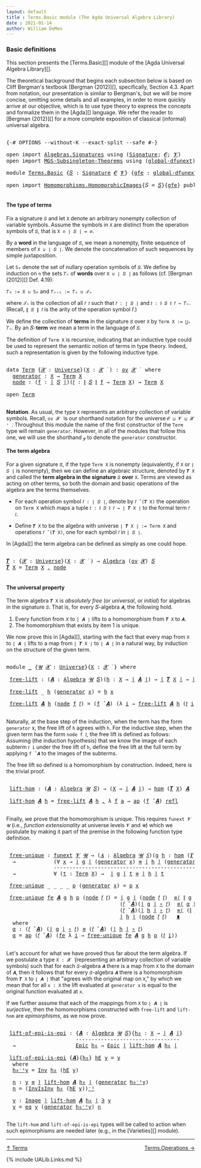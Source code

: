 ```yaml
---
layout: default
title : Terms.Basic module (The Agda Universal Algebra Library)
date : 2021-01-14
author: William DeMeo
---
```


### <a id="basic-definitions">Basic definitions</a>

This section presents the [Terms.Basic][] module of the [Agda Universal Algebra Library][].

The theoretical background that begins each subsection below is based on Cliff Bergman's textbook [Bergman (2012)][], specifically, Section 4.3.  Apart from notation, our presentation is similar to Bergman's, but we will be more concise, omitting some details and all examples, in order to more quickly arrive at our objective, which is to use type theory to express the concepts and formalize them in the [Agda][] language.  We refer the reader to [Bergman (2012)][] for a more complete exposition of classical (informal) universal algebra.

<pre class="Agda">

<a id="833" class="Symbol">{-#</a> <a id="837" class="Keyword">OPTIONS</a> <a id="845" class="Pragma">--without-K</a> <a id="857" class="Pragma">--exact-split</a> <a id="871" class="Pragma">--safe</a> <a id="878" class="Symbol">#-}</a>

<a id="883" class="Keyword">open</a> <a id="888" class="Keyword">import</a> <a id="895" href="Algebras.Signatures.html" class="Module">Algebras.Signatures</a> <a id="915" class="Keyword">using</a> <a id="921" class="Symbol">(</a><a id="922" href="Algebras.Signatures.html#1251" class="Function">Signature</a><a id="931" class="Symbol">;</a> <a id="933" href="Prelude.Preliminaries.html#6856" class="Generalizable">𝓞</a><a id="934" class="Symbol">;</a> <a id="936" href="Universes.html#262" class="Generalizable">𝓥</a><a id="937" class="Symbol">)</a>
<a id="939" class="Keyword">open</a> <a id="944" class="Keyword">import</a> <a id="951" href="MGS-Subsingleton-Theorems.html" class="Module">MGS-Subsingleton-Theorems</a> <a id="977" class="Keyword">using</a> <a id="983" class="Symbol">(</a><a id="984" href="MGS-Subsingleton-Theorems.html#3468" class="Function">global-dfunext</a><a id="998" class="Symbol">)</a>

<a id="1001" class="Keyword">module</a> <a id="1008" href="Terms.Basic.html" class="Module">Terms.Basic</a> <a id="1020" class="Symbol">{</a><a id="1021" href="Terms.Basic.html#1021" class="Bound">𝑆</a> <a id="1023" class="Symbol">:</a> <a id="1025" href="Algebras.Signatures.html#1251" class="Function">Signature</a> <a id="1035" href="Prelude.Preliminaries.html#6856" class="Generalizable">𝓞</a> <a id="1037" href="Universes.html#262" class="Generalizable">𝓥</a><a id="1038" class="Symbol">}</a> <a id="1040" class="Symbol">{</a><a id="1041" href="Terms.Basic.html#1041" class="Bound">gfe</a> <a id="1045" class="Symbol">:</a> <a id="1047" href="MGS-Subsingleton-Theorems.html#3468" class="Function">global-dfunext</a><a id="1061" class="Symbol">}</a> <a id="1063" class="Keyword">where</a>

<a id="1070" class="Keyword">open</a> <a id="1075" class="Keyword">import</a> <a id="1082" href="Homomorphisms.HomomorphicImages.html" class="Module">Homomorphisms.HomomorphicImages</a><a id="1113" class="Symbol">{</a><a id="1114" class="Argument">𝑆</a> <a id="1116" class="Symbol">=</a> <a id="1118" href="Terms.Basic.html#1021" class="Bound">𝑆</a><a id="1119" class="Symbol">}{</a><a id="1121" href="Terms.Basic.html#1041" class="Bound">gfe</a><a id="1124" class="Symbol">}</a> <a id="1126" class="Keyword">public</a>

</pre>

#### <a id="the-type-of-terms">The type of terms</a>

Fix a signature `𝑆` and let `X` denote an arbitrary nonempty collection of variable symbols. Assume the symbols in `X` are distinct from the operation symbols of `𝑆`, that is `X ∩ ∣ 𝑆 ∣ = ∅`.

By a **word** in the language of `𝑆`, we mean a nonempty, finite sequence of members of `X ∪ ∣ 𝑆 ∣`. We denote the concatenation of such sequences by simple juxtaposition.

Let `S₀` denote the set of nullary operation symbols of `𝑆`. We define by induction on `n` the sets `𝑇ₙ` of **words** over `X ∪ ∣ 𝑆 ∣` as follows (cf. [Bergman (2012)][] Def. 4.19):

`𝑇₀ := X ∪ S₀` and `𝑇ₙ₊₁ := 𝑇ₙ ∪ 𝒯ₙ`

where `𝒯ₙ` is the collection of all `𝑓 𝑡` such that `𝑓 : ∣ 𝑆 ∣` and `𝑡 : ∥ 𝑆 ∥ 𝑓 → 𝑇ₙ`. (Recall, `∥ 𝑆 ∥ 𝑓` is the arity of the operation symbol 𝑓.)

We define the collection of **terms** in the signature `𝑆` over `X` by `Term X := ⋃ₙ 𝑇ₙ`. By an 𝑆-**term** we mean a term in the language of `𝑆`.

The definition of `Term X` is recursive, indicating that an inductive type could be used to represent the semantic notion of terms in type theory. Indeed, such a representation is given by the following inductive type.

<pre class="Agda">

<a id="2317" class="Keyword">data</a> <a id="Term"></a><a id="2322" href="Terms.Basic.html#2322" class="Datatype">Term</a> <a id="2327" class="Symbol">{</a><a id="2328" href="Terms.Basic.html#2328" class="Bound">𝓧</a> <a id="2330" class="Symbol">:</a> <a id="2332" href="Agda.Primitive.html#423" class="Function">Universe</a><a id="2340" class="Symbol">}(</a><a id="2342" href="Terms.Basic.html#2342" class="Bound">X</a> <a id="2344" class="Symbol">:</a> <a id="2346" href="Terms.Basic.html#2328" class="Bound">𝓧</a> <a id="2348" href="Universes.html#403" class="Function Operator">̇</a> <a id="2350" class="Symbol">)</a> <a id="2352" class="Symbol">:</a> <a id="2354" href="Algebras.Products.html#2282" class="Function">ov</a> <a id="2357" href="Terms.Basic.html#2328" class="Bound">𝓧</a> <a id="2359" href="Universes.html#403" class="Function Operator">̇</a>  <a id="2362" class="Keyword">where</a>
  <a id="Term.generator"></a><a id="2370" href="Terms.Basic.html#2370" class="InductiveConstructor">generator</a> <a id="2380" class="Symbol">:</a> <a id="2382" href="Terms.Basic.html#2342" class="Bound">X</a> <a id="2384" class="Symbol">→</a> <a id="2386" href="Terms.Basic.html#2322" class="Datatype">Term</a> <a id="2391" href="Terms.Basic.html#2342" class="Bound">X</a>
  <a id="Term.node"></a><a id="2395" href="Terms.Basic.html#2395" class="InductiveConstructor">node</a> <a id="2400" class="Symbol">:</a> <a id="2402" class="Symbol">(</a><a id="2403" href="Terms.Basic.html#2403" class="Bound">f</a> <a id="2405" class="Symbol">:</a> <a id="2407" href="Prelude.Preliminaries.html#12403" class="Function Operator">∣</a> <a id="2409" href="Terms.Basic.html#1021" class="Bound">𝑆</a> <a id="2411" href="Prelude.Preliminaries.html#12403" class="Function Operator">∣</a><a id="2412" class="Symbol">)(</a><a id="2414" href="Terms.Basic.html#2414" class="Bound">𝑡</a> <a id="2416" class="Symbol">:</a> <a id="2418" href="Prelude.Preliminaries.html#12455" class="Function Operator">∥</a> <a id="2420" href="Terms.Basic.html#1021" class="Bound">𝑆</a> <a id="2422" href="Prelude.Preliminaries.html#12455" class="Function Operator">∥</a> <a id="2424" href="Terms.Basic.html#2403" class="Bound">f</a> <a id="2426" class="Symbol">→</a> <a id="2428" href="Terms.Basic.html#2322" class="Datatype">Term</a> <a id="2433" href="Terms.Basic.html#2342" class="Bound">X</a><a id="2434" class="Symbol">)</a> <a id="2436" class="Symbol">→</a> <a id="2438" href="Terms.Basic.html#2322" class="Datatype">Term</a> <a id="2443" href="Terms.Basic.html#2342" class="Bound">X</a>

<a id="2446" class="Keyword">open</a> <a id="2451" href="Terms.Basic.html#2322" class="Module">Term</a>

</pre>

**Notation**. As usual, the type `X` represents an arbitrary collection of variable symbols. Recall, `ov 𝓧 ̇` is our shorthand notation for the universe `𝓞 ⊔ 𝓥 ⊔ 𝓧 ⁺ ̇`.  Throughout this module the name of the first constructor of the `Term` type will remain `generator`. However, in all of the modules that follow this one, we will use the shorthand `ℊ` to denote the `generator` constructor.



#### <a id="the-term-algebra">The term algebra</a>

For a given signature `𝑆`, if the type `Term X` is nonempty (equivalently, if `X` or `∣ 𝑆 ∣` is nonempty), then we can define an algebraic structure, denoted by `𝑻 X` and called the **term algebra in the signature** `𝑆` **over** `X`.  Terms are viewed as acting on other terms, so both the domain and basic operations of the algebra are the terms themselves.

* For each operation symbol `𝑓 : ∣ 𝑆 ∣`, denote by `𝑓 ̂ (𝑻 X)` the operation on `Term X` which maps a tuple `𝑡 : ∥ 𝑆 ∥ 𝑓 → ∣ 𝑻 X ∣` to the formal term `𝑓 𝑡`.

* Define `𝑻 X` to be the algebra with universe `∣ 𝑻 X ∣ := Term X` and operations `𝑓 ̂ (𝑻 X)`, one for each symbol `𝑓` in `∣ 𝑆 ∣`.

In [Agda][] the term algebra can be defined as simply as one could hope.

<pre class="Agda">

<a id="𝑻"></a><a id="3657" href="Terms.Basic.html#3657" class="Function">𝑻</a> <a id="3659" class="Symbol">:</a> <a id="3661" class="Symbol">{</a><a id="3662" href="Terms.Basic.html#3662" class="Bound">𝓧</a> <a id="3664" class="Symbol">:</a> <a id="3666" href="Agda.Primitive.html#423" class="Function">Universe</a><a id="3674" class="Symbol">}(</a><a id="3676" href="Terms.Basic.html#3676" class="Bound">X</a> <a id="3678" class="Symbol">:</a> <a id="3680" href="Terms.Basic.html#3662" class="Bound">𝓧</a> <a id="3682" href="Universes.html#403" class="Function Operator">̇</a> <a id="3684" class="Symbol">)</a> <a id="3686" class="Symbol">→</a> <a id="3688" href="Algebras.Algebras.html#674" class="Function">Algebra</a> <a id="3696" class="Symbol">(</a><a id="3697" href="Algebras.Products.html#2282" class="Function">ov</a> <a id="3700" href="Terms.Basic.html#3662" class="Bound">𝓧</a><a id="3701" class="Symbol">)</a> <a id="3703" href="Terms.Basic.html#1021" class="Bound">𝑆</a>
<a id="3705" href="Terms.Basic.html#3657" class="Function">𝑻</a> <a id="3707" href="Terms.Basic.html#3707" class="Bound">X</a> <a id="3709" class="Symbol">=</a> <a id="3711" href="Terms.Basic.html#2322" class="Datatype">Term</a> <a id="3716" href="Terms.Basic.html#3707" class="Bound">X</a> <a id="3718" href="Prelude.Preliminaries.html#11707" class="InductiveConstructor Operator">,</a> <a id="3720" href="Terms.Basic.html#2395" class="InductiveConstructor">node</a>

</pre>



#### <a id="the-universal-property">The universal property</a>

The term algebra `𝑻 X` is *absolutely free* (or *universal*, or *initial*) for algebras in the signature `𝑆`. That is, for every 𝑆-algebra `𝑨`, the following hold.

1. Every function from `𝑋` to `∣ 𝑨 ∣` lifts to a homomorphism from `𝑻 X` to `𝑨`.
2. The homomorphism that exists by item 1 is unique.

We now prove this in [Agda][], starting with the fact that every map from `X` to `∣ 𝑨 ∣` lifts to a map from `∣ 𝑻 X ∣` to `∣ 𝑨 ∣` in a natural way, by induction on the structure of the given term.

<pre class="Agda">

<a id="4316" class="Keyword">module</a> <a id="4323" href="Terms.Basic.html#4323" class="Module">_</a> <a id="4325" class="Symbol">{</a><a id="4326" href="Terms.Basic.html#4326" class="Bound">𝓤</a> <a id="4328" href="Terms.Basic.html#4328" class="Bound">𝓧</a> <a id="4330" class="Symbol">:</a> <a id="4332" href="Agda.Primitive.html#423" class="Function">Universe</a><a id="4340" class="Symbol">}{</a><a id="4342" href="Terms.Basic.html#4342" class="Bound">X</a> <a id="4344" class="Symbol">:</a> <a id="4346" href="Terms.Basic.html#4328" class="Bound">𝓧</a> <a id="4348" href="Universes.html#403" class="Function Operator">̇</a> <a id="4350" class="Symbol">}</a> <a id="4352" class="Keyword">where</a>

 <a id="4360" href="Terms.Basic.html#4360" class="Function">free-lift</a> <a id="4370" class="Symbol">:</a> <a id="4372" class="Symbol">(</a><a id="4373" href="Terms.Basic.html#4373" class="Bound">𝑨</a> <a id="4375" class="Symbol">:</a> <a id="4377" href="Algebras.Algebras.html#674" class="Function">Algebra</a> <a id="4385" href="Terms.Basic.html#4326" class="Bound">𝓤</a> <a id="4387" href="Terms.Basic.html#1021" class="Bound">𝑆</a><a id="4388" class="Symbol">)(</a><a id="4390" href="Terms.Basic.html#4390" class="Bound">h</a> <a id="4392" class="Symbol">:</a> <a id="4394" href="Terms.Basic.html#4342" class="Bound">X</a> <a id="4396" class="Symbol">→</a> <a id="4398" href="Prelude.Preliminaries.html#12403" class="Function Operator">∣</a> <a id="4400" href="Terms.Basic.html#4373" class="Bound">𝑨</a> <a id="4402" href="Prelude.Preliminaries.html#12403" class="Function Operator">∣</a><a id="4403" class="Symbol">)</a> <a id="4405" class="Symbol">→</a> <a id="4407" href="Prelude.Preliminaries.html#12403" class="Function Operator">∣</a> <a id="4409" href="Terms.Basic.html#3657" class="Function">𝑻</a> <a id="4411" href="Terms.Basic.html#4342" class="Bound">X</a> <a id="4413" href="Prelude.Preliminaries.html#12403" class="Function Operator">∣</a> <a id="4415" class="Symbol">→</a> <a id="4417" href="Prelude.Preliminaries.html#12403" class="Function Operator">∣</a> <a id="4419" href="Terms.Basic.html#4373" class="Bound">𝑨</a> <a id="4421" href="Prelude.Preliminaries.html#12403" class="Function Operator">∣</a>

 <a id="4425" href="Terms.Basic.html#4360" class="Function">free-lift</a> <a id="4435" class="Symbol">_</a> <a id="4437" href="Terms.Basic.html#4437" class="Bound">h</a> <a id="4439" class="Symbol">(</a><a id="4440" href="Terms.Basic.html#2370" class="InductiveConstructor">generator</a> <a id="4450" href="Terms.Basic.html#4450" class="Bound">x</a><a id="4451" class="Symbol">)</a> <a id="4453" class="Symbol">=</a> <a id="4455" href="Terms.Basic.html#4437" class="Bound">h</a> <a id="4457" href="Terms.Basic.html#4450" class="Bound">x</a>

 <a id="4461" href="Terms.Basic.html#4360" class="Function">free-lift</a> <a id="4471" href="Terms.Basic.html#4471" class="Bound">𝑨</a> <a id="4473" href="Terms.Basic.html#4473" class="Bound">h</a> <a id="4475" class="Symbol">(</a><a id="4476" href="Terms.Basic.html#2395" class="InductiveConstructor">node</a> <a id="4481" href="Terms.Basic.html#4481" class="Bound">f</a> <a id="4483" href="Terms.Basic.html#4483" class="Bound">𝑡</a><a id="4484" class="Symbol">)</a> <a id="4486" class="Symbol">=</a> <a id="4488" class="Symbol">(</a><a id="4489" href="Terms.Basic.html#4481" class="Bound">f</a> <a id="4491" href="Algebras.Algebras.html#2987" class="Function Operator">̂</a> <a id="4493" href="Terms.Basic.html#4471" class="Bound">𝑨</a><a id="4494" class="Symbol">)</a> <a id="4496" class="Symbol">(λ</a> <a id="4499" href="Terms.Basic.html#4499" class="Bound">i</a> <a id="4501" class="Symbol">→</a> <a id="4503" href="Terms.Basic.html#4360" class="Function">free-lift</a> <a id="4513" href="Terms.Basic.html#4471" class="Bound">𝑨</a> <a id="4515" href="Terms.Basic.html#4473" class="Bound">h</a> <a id="4517" class="Symbol">(</a><a id="4518" href="Terms.Basic.html#4483" class="Bound">𝑡</a> <a id="4520" href="Terms.Basic.html#4499" class="Bound">i</a><a id="4521" class="Symbol">))</a>

</pre>

Naturally, at the base step of the induction, when the term has the form `generator`
x, the free lift of `h` agrees with `h`.  For the inductive step, when the
given term has the form `node f 𝑡`, the free lift is defined as
follows: Assuming (the induction hypothesis) that we know the image of each
subterm `𝑡 i` under the free lift of `h`, define the free lift at the
full term by applying `f ̂ 𝑨` to the images of the subterms.

The free lift so defined is a homomorphism by construction. Indeed, here is the trivial proof.

<pre class="Agda">

 <a id="5080" href="Terms.Basic.html#5080" class="Function">lift-hom</a> <a id="5089" class="Symbol">:</a> <a id="5091" class="Symbol">(</a><a id="5092" href="Terms.Basic.html#5092" class="Bound">𝑨</a> <a id="5094" class="Symbol">:</a> <a id="5096" href="Algebras.Algebras.html#674" class="Function">Algebra</a> <a id="5104" href="Terms.Basic.html#4326" class="Bound">𝓤</a> <a id="5106" href="Terms.Basic.html#1021" class="Bound">𝑆</a><a id="5107" class="Symbol">)</a> <a id="5109" class="Symbol">→</a> <a id="5111" class="Symbol">(</a><a id="5112" href="Terms.Basic.html#4342" class="Bound">X</a> <a id="5114" class="Symbol">→</a> <a id="5116" href="Prelude.Preliminaries.html#12403" class="Function Operator">∣</a> <a id="5118" href="Terms.Basic.html#5092" class="Bound">𝑨</a> <a id="5120" href="Prelude.Preliminaries.html#12403" class="Function Operator">∣</a><a id="5121" class="Symbol">)</a> <a id="5123" class="Symbol">→</a> <a id="5125" href="Homomorphisms.Basic.html#2270" class="Function">hom</a> <a id="5129" class="Symbol">(</a><a id="5130" href="Terms.Basic.html#3657" class="Function">𝑻</a> <a id="5132" href="Terms.Basic.html#4342" class="Bound">X</a><a id="5133" class="Symbol">)</a> <a id="5135" href="Terms.Basic.html#5092" class="Bound">𝑨</a>

 <a id="5139" href="Terms.Basic.html#5080" class="Function">lift-hom</a> <a id="5148" href="Terms.Basic.html#5148" class="Bound">𝑨</a> <a id="5150" href="Terms.Basic.html#5150" class="Bound">h</a> <a id="5152" class="Symbol">=</a> <a id="5154" href="Terms.Basic.html#4360" class="Function">free-lift</a> <a id="5164" href="Terms.Basic.html#5148" class="Bound">𝑨</a> <a id="5166" href="Terms.Basic.html#5150" class="Bound">h</a> <a id="5168" href="Prelude.Preliminaries.html#11707" class="InductiveConstructor Operator">,</a> <a id="5170" class="Symbol">λ</a> <a id="5172" href="Terms.Basic.html#5172" class="Bound">f</a> <a id="5174" href="Terms.Basic.html#5174" class="Bound">a</a> <a id="5176" class="Symbol">→</a> <a id="5178" href="MGS-MLTT.html#6613" class="Function">ap</a> <a id="5181" class="Symbol">(</a><a id="5182" href="Terms.Basic.html#5172" class="Bound">f</a> <a id="5184" href="Algebras.Algebras.html#2987" class="Function Operator">̂</a> <a id="5186" href="Terms.Basic.html#5148" class="Bound">𝑨</a><a id="5187" class="Symbol">)</a> <a id="5189" href="Identity-Type.html#162" class="InductiveConstructor">refl</a>

</pre>

Finally, we prove that the homomorphism is unique.  This requires `funext 𝓥 𝓤` (i.e., *function extensionality* at universe levels `𝓥` and `𝓤`) which we postulate by making it part of the premise in the following function type definition.

<pre class="Agda">

 <a id="5462" href="Terms.Basic.html#5462" class="Function">free-unique</a> <a id="5474" class="Symbol">:</a> <a id="5476" href="MGS-FunExt-from-Univalence.html#393" class="Function">funext</a> <a id="5483" href="Terms.Basic.html#1037" class="Bound">𝓥</a> <a id="5485" href="Terms.Basic.html#4326" class="Bound">𝓤</a> <a id="5487" class="Symbol">→</a> <a id="5489" class="Symbol">(</a><a id="5490" href="Terms.Basic.html#5490" class="Bound">𝑨</a> <a id="5492" class="Symbol">:</a> <a id="5494" href="Algebras.Algebras.html#674" class="Function">Algebra</a> <a id="5502" href="Terms.Basic.html#4326" class="Bound">𝓤</a> <a id="5504" href="Terms.Basic.html#1021" class="Bound">𝑆</a><a id="5505" class="Symbol">)(</a><a id="5507" href="Terms.Basic.html#5507" class="Bound">g</a> <a id="5509" href="Terms.Basic.html#5509" class="Bound">h</a> <a id="5511" class="Symbol">:</a> <a id="5513" href="Homomorphisms.Basic.html#2270" class="Function">hom</a> <a id="5517" class="Symbol">(</a><a id="5518" href="Terms.Basic.html#3657" class="Function">𝑻</a> <a id="5520" href="Terms.Basic.html#4342" class="Bound">X</a><a id="5521" class="Symbol">)</a> <a id="5523" href="Terms.Basic.html#5490" class="Bound">𝑨</a><a id="5524" class="Symbol">)</a>
  <a id="5528" class="Symbol">→</a>            <a id="5541" class="Symbol">(∀</a> <a id="5544" href="Terms.Basic.html#5544" class="Bound">x</a> <a id="5546" class="Symbol">→</a> <a id="5548" href="Prelude.Preliminaries.html#12403" class="Function Operator">∣</a> <a id="5550" href="Terms.Basic.html#5507" class="Bound">g</a> <a id="5552" href="Prelude.Preliminaries.html#12403" class="Function Operator">∣</a> <a id="5554" class="Symbol">(</a><a id="5555" href="Terms.Basic.html#2370" class="InductiveConstructor">generator</a> <a id="5565" href="Terms.Basic.html#5544" class="Bound">x</a><a id="5566" class="Symbol">)</a> <a id="5568" href="Prelude.Equality.html#2570" class="Datatype Operator">≡</a> <a id="5570" href="Prelude.Preliminaries.html#12403" class="Function Operator">∣</a> <a id="5572" href="Terms.Basic.html#5509" class="Bound">h</a> <a id="5574" href="Prelude.Preliminaries.html#12403" class="Function Operator">∣</a> <a id="5576" class="Symbol">(</a><a id="5577" href="Terms.Basic.html#2370" class="InductiveConstructor">generator</a> <a id="5587" href="Terms.Basic.html#5544" class="Bound">x</a><a id="5588" class="Symbol">))</a>
               <a id="5606" class="Comment">----------------------------------------------------</a>
  <a id="5661" class="Symbol">→</a>            <a id="5674" class="Symbol">∀</a> <a id="5676" class="Symbol">(</a><a id="5677" href="Terms.Basic.html#5677" class="Bound">t</a> <a id="5679" class="Symbol">:</a> <a id="5681" href="Terms.Basic.html#2322" class="Datatype">Term</a> <a id="5686" href="Terms.Basic.html#4342" class="Bound">X</a><a id="5687" class="Symbol">)</a> <a id="5689" class="Symbol">→</a>  <a id="5692" href="Prelude.Preliminaries.html#12403" class="Function Operator">∣</a> <a id="5694" href="Terms.Basic.html#5507" class="Bound">g</a> <a id="5696" href="Prelude.Preliminaries.html#12403" class="Function Operator">∣</a> <a id="5698" href="Terms.Basic.html#5677" class="Bound">t</a> <a id="5700" href="Prelude.Equality.html#2570" class="Datatype Operator">≡</a> <a id="5702" href="Prelude.Preliminaries.html#12403" class="Function Operator">∣</a> <a id="5704" href="Terms.Basic.html#5509" class="Bound">h</a> <a id="5706" href="Prelude.Preliminaries.html#12403" class="Function Operator">∣</a> <a id="5708" href="Terms.Basic.html#5677" class="Bound">t</a>

 <a id="5712" href="Terms.Basic.html#5462" class="Function">free-unique</a> <a id="5724" class="Symbol">_</a> <a id="5726" class="Symbol">_</a> <a id="5728" class="Symbol">_</a> <a id="5730" class="Symbol">_</a> <a id="5732" href="Terms.Basic.html#5732" class="Bound">p</a> <a id="5734" class="Symbol">(</a><a id="5735" href="Terms.Basic.html#2370" class="InductiveConstructor">generator</a> <a id="5745" href="Terms.Basic.html#5745" class="Bound">x</a><a id="5746" class="Symbol">)</a> <a id="5748" class="Symbol">=</a> <a id="5750" href="Terms.Basic.html#5732" class="Bound">p</a> <a id="5752" href="Terms.Basic.html#5745" class="Bound">x</a>

 <a id="5756" href="Terms.Basic.html#5462" class="Function">free-unique</a> <a id="5768" href="Terms.Basic.html#5768" class="Bound">fe</a> <a id="5771" href="Terms.Basic.html#5771" class="Bound">𝑨</a> <a id="5773" href="Terms.Basic.html#5773" class="Bound">g</a> <a id="5775" href="Terms.Basic.html#5775" class="Bound">h</a> <a id="5777" href="Terms.Basic.html#5777" class="Bound">p</a> <a id="5779" class="Symbol">(</a><a id="5780" href="Terms.Basic.html#2395" class="InductiveConstructor">node</a> <a id="5785" href="Terms.Basic.html#5785" class="Bound">𝑓</a> <a id="5787" href="Terms.Basic.html#5787" class="Bound">𝑡</a><a id="5788" class="Symbol">)</a> <a id="5790" class="Symbol">=</a> <a id="5792" href="Prelude.Preliminaries.html#12403" class="Function Operator">∣</a> <a id="5794" href="Terms.Basic.html#5773" class="Bound">g</a> <a id="5796" href="Prelude.Preliminaries.html#12403" class="Function Operator">∣</a> <a id="5798" class="Symbol">(</a><a id="5799" href="Terms.Basic.html#2395" class="InductiveConstructor">node</a> <a id="5804" href="Terms.Basic.html#5785" class="Bound">𝑓</a> <a id="5806" href="Terms.Basic.html#5787" class="Bound">𝑡</a><a id="5807" class="Symbol">)</a>  <a id="5810" href="MGS-MLTT.html#5997" class="Function Operator">≡⟨</a> <a id="5813" href="Prelude.Preliminaries.html#12455" class="Function Operator">∥</a> <a id="5815" href="Terms.Basic.html#5773" class="Bound">g</a> <a id="5817" href="Prelude.Preliminaries.html#12455" class="Function Operator">∥</a> <a id="5819" href="Terms.Basic.html#5785" class="Bound">𝑓</a> <a id="5821" href="Terms.Basic.html#5787" class="Bound">𝑡</a> <a id="5823" href="MGS-MLTT.html#5997" class="Function Operator">⟩</a>
                                    <a id="5861" class="Symbol">(</a><a id="5862" href="Terms.Basic.html#5785" class="Bound">𝑓</a> <a id="5864" href="Algebras.Algebras.html#2987" class="Function Operator">̂</a> <a id="5866" href="Terms.Basic.html#5771" class="Bound">𝑨</a><a id="5867" class="Symbol">)(</a><a id="5869" href="Prelude.Preliminaries.html#12403" class="Function Operator">∣</a> <a id="5871" href="Terms.Basic.html#5773" class="Bound">g</a> <a id="5873" href="Prelude.Preliminaries.html#12403" class="Function Operator">∣</a> <a id="5875" href="MGS-MLTT.html#3813" class="Function Operator">∘</a> <a id="5877" href="Terms.Basic.html#5787" class="Bound">𝑡</a><a id="5878" class="Symbol">)</a>  <a id="5881" href="MGS-MLTT.html#5997" class="Function Operator">≡⟨</a> <a id="5884" href="Terms.Basic.html#6030" class="Function">α</a> <a id="5886" href="MGS-MLTT.html#5997" class="Function Operator">⟩</a>
                                    <a id="5924" class="Symbol">(</a><a id="5925" href="Terms.Basic.html#5785" class="Bound">𝑓</a> <a id="5927" href="Algebras.Algebras.html#2987" class="Function Operator">̂</a> <a id="5929" href="Terms.Basic.html#5771" class="Bound">𝑨</a><a id="5930" class="Symbol">)(</a><a id="5932" href="Prelude.Preliminaries.html#12403" class="Function Operator">∣</a> <a id="5934" href="Terms.Basic.html#5775" class="Bound">h</a> <a id="5936" href="Prelude.Preliminaries.html#12403" class="Function Operator">∣</a> <a id="5938" href="MGS-MLTT.html#3813" class="Function Operator">∘</a> <a id="5940" href="Terms.Basic.html#5787" class="Bound">𝑡</a><a id="5941" class="Symbol">)</a>  <a id="5944" href="MGS-MLTT.html#5997" class="Function Operator">≡⟨</a> <a id="5947" class="Symbol">(</a><a id="5948" href="Prelude.Preliminaries.html#12455" class="Function Operator">∥</a> <a id="5950" href="Terms.Basic.html#5775" class="Bound">h</a> <a id="5952" href="Prelude.Preliminaries.html#12455" class="Function Operator">∥</a> <a id="5954" href="Terms.Basic.html#5785" class="Bound">𝑓</a> <a id="5956" href="Terms.Basic.html#5787" class="Bound">𝑡</a><a id="5957" class="Symbol">)</a><a id="5958" href="MGS-MLTT.html#6125" class="Function Operator">⁻¹</a> <a id="5961" href="MGS-MLTT.html#5997" class="Function Operator">⟩</a>
                                    <a id="5999" href="Prelude.Preliminaries.html#12403" class="Function Operator">∣</a> <a id="6001" href="Terms.Basic.html#5775" class="Bound">h</a> <a id="6003" href="Prelude.Preliminaries.html#12403" class="Function Operator">∣</a> <a id="6005" class="Symbol">(</a><a id="6006" href="Terms.Basic.html#2395" class="InductiveConstructor">node</a> <a id="6011" href="Terms.Basic.html#5785" class="Bound">𝑓</a> <a id="6013" href="Terms.Basic.html#5787" class="Bound">𝑡</a><a id="6014" class="Symbol">)</a>   <a id="6018" href="MGS-MLTT.html#6079" class="Function Operator">∎</a>
  <a id="6022" class="Keyword">where</a>
  <a id="6030" href="Terms.Basic.html#6030" class="Function">α</a> <a id="6032" class="Symbol">:</a> <a id="6034" class="Symbol">(</a><a id="6035" href="Terms.Basic.html#5785" class="Bound">𝑓</a> <a id="6037" href="Algebras.Algebras.html#2987" class="Function Operator">̂</a> <a id="6039" href="Terms.Basic.html#5771" class="Bound">𝑨</a><a id="6040" class="Symbol">)</a> <a id="6042" class="Symbol">(</a><a id="6043" href="Prelude.Preliminaries.html#12403" class="Function Operator">∣</a> <a id="6045" href="Terms.Basic.html#5773" class="Bound">g</a> <a id="6047" href="Prelude.Preliminaries.html#12403" class="Function Operator">∣</a> <a id="6049" href="MGS-MLTT.html#3813" class="Function Operator">∘</a> <a id="6051" href="Terms.Basic.html#5787" class="Bound">𝑡</a><a id="6052" class="Symbol">)</a> <a id="6054" href="Prelude.Equality.html#2570" class="Datatype Operator">≡</a> <a id="6056" class="Symbol">(</a><a id="6057" href="Terms.Basic.html#5785" class="Bound">𝑓</a> <a id="6059" href="Algebras.Algebras.html#2987" class="Function Operator">̂</a> <a id="6061" href="Terms.Basic.html#5771" class="Bound">𝑨</a><a id="6062" class="Symbol">)</a> <a id="6064" class="Symbol">(</a><a id="6065" href="Prelude.Preliminaries.html#12403" class="Function Operator">∣</a> <a id="6067" href="Terms.Basic.html#5775" class="Bound">h</a> <a id="6069" href="Prelude.Preliminaries.html#12403" class="Function Operator">∣</a> <a id="6071" href="MGS-MLTT.html#3813" class="Function Operator">∘</a> <a id="6073" href="Terms.Basic.html#5787" class="Bound">𝑡</a><a id="6074" class="Symbol">)</a>
  <a id="6078" href="Terms.Basic.html#6030" class="Function">α</a> <a id="6080" class="Symbol">=</a> <a id="6082" href="MGS-MLTT.html#6613" class="Function">ap</a> <a id="6085" class="Symbol">(</a><a id="6086" href="Terms.Basic.html#5785" class="Bound">𝑓</a> <a id="6088" href="Algebras.Algebras.html#2987" class="Function Operator">̂</a> <a id="6090" href="Terms.Basic.html#5771" class="Bound">𝑨</a><a id="6091" class="Symbol">)</a> <a id="6093" class="Symbol">(</a><a id="6094" href="Terms.Basic.html#5768" class="Bound">fe</a> <a id="6097" class="Symbol">λ</a> <a id="6099" href="Terms.Basic.html#6099" class="Bound">i</a> <a id="6101" class="Symbol">→</a> <a id="6103" href="Terms.Basic.html#5462" class="Function">free-unique</a> <a id="6115" href="Terms.Basic.html#5768" class="Bound">fe</a> <a id="6118" href="Terms.Basic.html#5771" class="Bound">𝑨</a> <a id="6120" href="Terms.Basic.html#5773" class="Bound">g</a> <a id="6122" href="Terms.Basic.html#5775" class="Bound">h</a> <a id="6124" href="Terms.Basic.html#5777" class="Bound">p</a> <a id="6126" class="Symbol">(</a><a id="6127" href="Terms.Basic.html#5787" class="Bound">𝑡</a> <a id="6129" href="Terms.Basic.html#6099" class="Bound">i</a><a id="6130" class="Symbol">))</a>

</pre>

Let's account for what we have proved thus far about the term algebra.  If we postulate a type `X : 𝓧 ̇` (representing an arbitrary collection of variable symbols) such that for each `𝑆`-algebra `𝑨` there is a map from `X` to the domain of `𝑨`, then it follows that for every `𝑆`-algebra `𝑨` there is a homomorphism from `𝑻 X` to `∣ 𝑨 ∣` that "agrees with the original map on `X`," by which we mean that for all `x : X` the lift evaluated at `generator x` is equal to the original function evaluated at `x`.

If we further assume that each of the mappings from `X` to `∣ 𝑨 ∣` is *surjective*, then the homomorphisms constructed with `free-lift` and `lift-hom` are *epimorphisms*, as we now prove.

<pre class="Agda">

 <a id="6859" href="Terms.Basic.html#6859" class="Function">lift-of-epi-is-epi</a> <a id="6878" class="Symbol">:</a> <a id="6880" class="Symbol">{</a><a id="6881" href="Terms.Basic.html#6881" class="Bound">𝑨</a> <a id="6883" class="Symbol">:</a> <a id="6885" href="Algebras.Algebras.html#674" class="Function">Algebra</a> <a id="6893" href="Terms.Basic.html#4326" class="Bound">𝓤</a> <a id="6895" href="Terms.Basic.html#1021" class="Bound">𝑆</a><a id="6896" class="Symbol">}{</a><a id="6898" href="Terms.Basic.html#6898" class="Bound">h₀</a> <a id="6901" class="Symbol">:</a> <a id="6903" href="Terms.Basic.html#4342" class="Bound">X</a> <a id="6905" class="Symbol">→</a> <a id="6907" href="Prelude.Preliminaries.html#12403" class="Function Operator">∣</a> <a id="6909" href="Terms.Basic.html#6881" class="Bound">𝑨</a> <a id="6911" href="Prelude.Preliminaries.html#12403" class="Function Operator">∣</a><a id="6912" class="Symbol">}</a>
                      <a id="6936" class="Comment">---------------------------------</a>
  <a id="6972" class="Symbol">→</a>                   <a id="6992" href="Prelude.Inverses.html#2039" class="Function">Epic</a> <a id="6997" href="Terms.Basic.html#6898" class="Bound">h₀</a> <a id="7000" class="Symbol">→</a> <a id="7002" href="Prelude.Inverses.html#2039" class="Function">Epic</a> <a id="7007" href="Prelude.Preliminaries.html#12403" class="Function Operator">∣</a> <a id="7009" href="Terms.Basic.html#5080" class="Function">lift-hom</a> <a id="7018" href="Terms.Basic.html#6881" class="Bound">𝑨</a> <a id="7020" href="Terms.Basic.html#6898" class="Bound">h₀</a> <a id="7023" href="Prelude.Preliminaries.html#12403" class="Function Operator">∣</a>

 <a id="7027" href="Terms.Basic.html#6859" class="Function">lift-of-epi-is-epi</a> <a id="7046" class="Symbol">{</a><a id="7047" href="Terms.Basic.html#7047" class="Bound">𝑨</a><a id="7048" class="Symbol">}{</a><a id="7050" href="Terms.Basic.html#7050" class="Bound">h₀</a><a id="7052" class="Symbol">}</a> <a id="7054" href="Terms.Basic.html#7054" class="Bound">hE</a> <a id="7057" href="Terms.Basic.html#7057" class="Bound">y</a> <a id="7059" class="Symbol">=</a> <a id="7061" href="Terms.Basic.html#7174" class="Function">γ</a>
  <a id="7065" class="Keyword">where</a>
  <a id="7073" href="Terms.Basic.html#7073" class="Function">h₀⁻¹y</a> <a id="7079" class="Symbol">=</a> <a id="7081" href="Prelude.Inverses.html#1522" class="Function">Inv</a> <a id="7085" href="Terms.Basic.html#7050" class="Bound">h₀</a> <a id="7088" class="Symbol">(</a><a id="7089" href="Terms.Basic.html#7054" class="Bound">hE</a> <a id="7092" href="Terms.Basic.html#7057" class="Bound">y</a><a id="7093" class="Symbol">)</a>

  <a id="7098" href="Terms.Basic.html#7098" class="Function">η</a> <a id="7100" class="Symbol">:</a> <a id="7102" href="Terms.Basic.html#7057" class="Bound">y</a> <a id="7104" href="Prelude.Equality.html#2570" class="Datatype Operator">≡</a> <a id="7106" href="Prelude.Preliminaries.html#12403" class="Function Operator">∣</a> <a id="7108" href="Terms.Basic.html#5080" class="Function">lift-hom</a> <a id="7117" href="Terms.Basic.html#7047" class="Bound">𝑨</a> <a id="7119" href="Terms.Basic.html#7050" class="Bound">h₀</a> <a id="7122" href="Prelude.Preliminaries.html#12403" class="Function Operator">∣</a> <a id="7124" class="Symbol">(</a><a id="7125" href="Terms.Basic.html#2370" class="InductiveConstructor">generator</a> <a id="7135" href="Terms.Basic.html#7073" class="Function">h₀⁻¹y</a><a id="7140" class="Symbol">)</a>
  <a id="7144" href="Terms.Basic.html#7098" class="Function">η</a> <a id="7146" class="Symbol">=</a> <a id="7148" class="Symbol">(</a><a id="7149" href="Prelude.Inverses.html#1714" class="Function">InvIsInv</a> <a id="7158" href="Terms.Basic.html#7050" class="Bound">h₀</a> <a id="7161" class="Symbol">(</a><a id="7162" href="Terms.Basic.html#7054" class="Bound">hE</a> <a id="7165" href="Terms.Basic.html#7057" class="Bound">y</a><a id="7166" class="Symbol">))</a><a id="7168" href="MGS-MLTT.html#6125" class="Function Operator">⁻¹</a>

  <a id="7174" href="Terms.Basic.html#7174" class="Function">γ</a> <a id="7176" class="Symbol">:</a> <a id="7178" href="Prelude.Inverses.html#698" class="Datatype Operator">Image</a> <a id="7184" href="Prelude.Preliminaries.html#12403" class="Function Operator">∣</a> <a id="7186" href="Terms.Basic.html#5080" class="Function">lift-hom</a> <a id="7195" href="Terms.Basic.html#7047" class="Bound">𝑨</a> <a id="7197" href="Terms.Basic.html#7050" class="Bound">h₀</a> <a id="7200" href="Prelude.Preliminaries.html#12403" class="Function Operator">∣</a> <a id="7202" href="Prelude.Inverses.html#698" class="Datatype Operator">∋</a> <a id="7204" href="Terms.Basic.html#7057" class="Bound">y</a>
  <a id="7208" href="Terms.Basic.html#7174" class="Function">γ</a> <a id="7210" class="Symbol">=</a> <a id="7212" href="Prelude.Inverses.html#774" class="InductiveConstructor">eq</a> <a id="7215" href="Terms.Basic.html#7057" class="Bound">y</a> <a id="7217" class="Symbol">(</a><a id="7218" href="Terms.Basic.html#2370" class="InductiveConstructor">generator</a> <a id="7228" href="Terms.Basic.html#7073" class="Function">h₀⁻¹y</a><a id="7233" class="Symbol">)</a> <a id="7235" href="Terms.Basic.html#7098" class="Function">η</a>

</pre>

The `lift-hom` and `lift-of-epi-is-epi` types will be called to action when such epimorphisms are needed later (e.g., in the [Varieties][] module).


--------------------------------------

<p></p>

[↑ Terms](Terms.html)
<span style="float:right;">[Terms.Operations →](Terms.Operations.html)</span>

{% include UALib.Links.md %}
